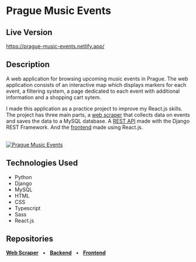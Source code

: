 # Prague Music Events

## Live Version

<a href="https://prague-music-events.netlify.app/" target="_blank">https://prague-music-events.netlify.app/</a>

## Description

A web application for browsing upcoming music events in Prague. The web application consists of an interactive map which displays markers for each event, a filtering system, a page dedicated to each event with additional information and a shopping cart sytem.

I made this application as a practice project to improve my React.js skills. The project has three main parts, a [web scraper](https://github.com/PaulRoss1/PME-Scraper) that collects data on events and saves the data to a MySQL database. A [REST API](https://github.com/PaulRoss1/PME-API) made with the Django REST Framework. And the [frontend](https://github.com/PaulRoss1/PME-Frontend) made using React.js.  
<br>

[![Prague Music Events](https://i.postimg.cc/mD1YN2BJ/pme.png)](#!)

## Technologies Used

- Python
- Django
- MySQL
- HTML
- CSS
- Typescript
- Sass
- React.js

## Repositories

[**Web Scraper**](https://github.com/PaulRoss1/PME-Scraper) &nbsp; • &nbsp;
[**Backend**](https://github.com/PaulRoss1/PME-API) &nbsp; • &nbsp;
[**Frontend**](https://github.com/PaulRoss1/PME-Frontend)
